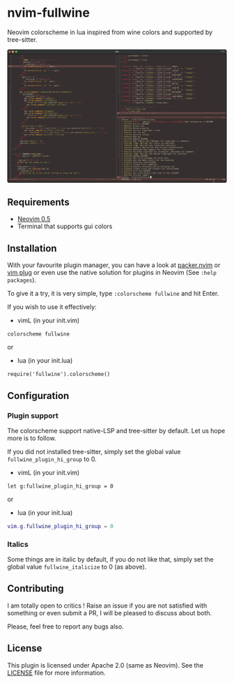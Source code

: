 # nvim-fullwine
Neovim colorscheme in lua inspired from wine colors and supported by
tree-sitter.

![fullwine](https://github.com/lmenou/nvim-fullwine/blob/master/examples/example_fullwine.png)

## Requirements
- [Neovim 0.5](https://github.com/neovim/neovim)  
- Terminal that supports gui colors

## Installation 
With your favourite plugin manager, you can have a look at
[packer.nvim](https://github.com/wbthomason/packer.nvim) or [vim
plug](https://github.com/junegunn/vim-plug) or even use the native solution
for plugins in Neovim (See `:help packages`).  

To give it a try, it is very simple, type `:colorscheme fullwine` and hit
Enter.  

If you wish to use it effectively:  
- vimL (in your init.vim)  
```vim
colorscheme fullwine
```
or  

- lua (in your init.lua)
```
require('fullwine').colorscheme()
```

## Configuration

### Plugin support
The colorscheme support native-LSP and tree-sitter by default. Let us hope
more is to follow.  

If you did not installed tree-sitter, simply set the global value
`fullwine_plugin_hi_group` to 0.  
- vimL (in your init.vim)
```vim
let g:fullwine_plugin_hi_group = 0
```
or  

- lua (in your init.lua)
```lua
vim.g.fullwine_plugin_hi_group = 0
```

### Italics
Some things are in italic by default, if you do not like that, simply set the
global value `fullwine_italicize` to 0 (as above).

## Contributing
 I am totally open to critics ! Raise an issue if you are not satisfied with
 something or even submit a PR, I will be pleased to discuss about both.

 Please, feel free to report any bugs also.

## License 
This plugin is licensed under Apache 2.0 (same as Neovim). See the
[LICENSE](https://github.com/lmenou/nvim-fullwine/blob/master/LICENSE) file
for more information.
